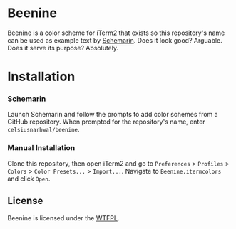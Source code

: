 # Beenine

Beenine is a color scheme for iTerm2 that exists so this repository's name can be used as example text by [Schemarin](https://github.com/celsiusnarhwal/schemarin). Does it look good? Arguable. Does it serve its purpose? Absolutely.

# Installation

### Schemarin

Launch Schemarin and follow the prompts to add color schemes from a GitHub repository. When prompted for the repository's name, enter `celsiusnarhwal/beenine`.

### Manual Installation

Clone this repository, then open iTerm2 and go to `Preferences` > `Profiles` > `Colors` > `Color Presets...` > `Import...`. Navigate to `Beenine.itermcolors` and click `Open`.

## License

Beenine is licensed under the [WTFPL](https://github.com/celsiusnarhwal/beenine/blob/HEAD/LICENSE.md).
